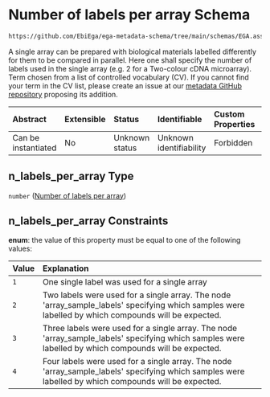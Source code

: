 # Number of labels per array Schema

```txt
https://github.com/EbiEga/ega-metadata-schema/tree/main/schemas/EGA.assay.json#/properties/assay_type_specifications/properties/array_assay_specifications/properties/n_labels_per_array
```

A single array can be prepared with biological materials labelled differently for them to be compared in parallel. Here one shall specify the number of labels used in the single array (e.g. 2 for a Two-colour cDNA microarray). Term chosen from a list of controlled vocabulary (CV). If you cannot find your term in the CV list, please create an issue at our [metadata GitHub repository](https://github.com/EbiEga/ega-metadata-schema/issues/new/choose) proposing its addition.

| Abstract            | Extensible | Status         | Identifiable            | Custom Properties | Additional Properties | Access Restrictions | Defined In                                                                 |
| :------------------ | :--------- | :------------- | :---------------------- | :---------------- | :-------------------- | :------------------ | :------------------------------------------------------------------------- |
| Can be instantiated | No         | Unknown status | Unknown identifiability | Forbidden         | Allowed               | none                | [EGA.assay.json\*](../../../schemas/EGA.assay.json "open original schema") |

## n\_labels\_per\_array Type

`number` ([Number of labels per array](ega-11-properties-assay-type-specifications-properties-specifications-of-an-array-assay-properties-number-of-labels-per-array.md))

## n\_labels\_per\_array Constraints

**enum**: the value of this property must be equal to one of the following values:

| Value | Explanation                                                                                                                                             |
| :---- | :------------------------------------------------------------------------------------------------------------------------------------------------------ |
| `1`   | One single label was used for a single array                                                                                                            |
| `2`   | Two labels were used for a single array. The node 'array\_sample\_labels' specifying which samples were labelled by which compounds will be expected.   |
| `3`   | Three labels were used for a single array. The node 'array\_sample\_labels' specifying which samples were labelled by which compounds will be expected. |
| `4`   | Four labels were used for a single array. The node 'array\_sample\_labels' specifying which samples were labelled by which compounds will be expected.  |
